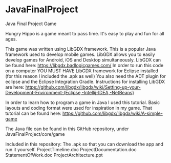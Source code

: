 # JavaFinalProject
Java Final Project Game

Hungry Hippo is a game meant to pass time. It's easy to play and fun for all ages. 

This game was written using LibGDX framework. This is a popular Java framework used to develop mobile games.
  LibGDX allows you to easily develop games for Android, iOS and Desktop simultaneously.
  LibGDX can be found here: https://libgdx.badlogicgames.com/
  In order to run this code on a computer YOU MUST HAVE LibGDX framework for Eclipse installed (for this reason I included the .apk as well)
  You also need the ADT plugin for eclipse and the Eclipse Integration Gradle. 
  Instructions for installing LibGDX are here: https://github.com/libgdx/libgdx/wiki/Setting-up-your-Development-Environment-(Eclipse,-Intellij-IDEA,-NetBeans)

In order to learn how to program a game in Java I used this tutorial. Basic layouts and coding format were used for inspiration in my game.
  That tutorial can be found here: https://github.com/libgdx/libgdx/wiki/A-simple-game

The Java file can be found in this GitHub repository, under JavaFinalProject/core/game

Included in this repository:
  The .apk so that you can download the app and run it yourself. 
  ProjectTimeline.doc
  ProjectDocumentation.doc
  StatementOfWork.doc
  ProjectArchitecture.ppt



